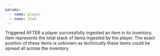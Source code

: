 ```yaml
---
params:
  - name: player
  - name: item
---
```


Triggered AFTER a player successfully ingested an item in its inventory. Item
represents the total stack of items ingested by the player. The exact position
of these items is unknown as technically these items could be spread all across
the inventory.
